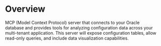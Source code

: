 # Overview
MCP (Model Context Protocol) server that connects to your Oracle database and provides tools for analyzing configuration data across your multi-tenant application. This server will expose configuration tables, allow read-only queries, and include data visualization capabilities.